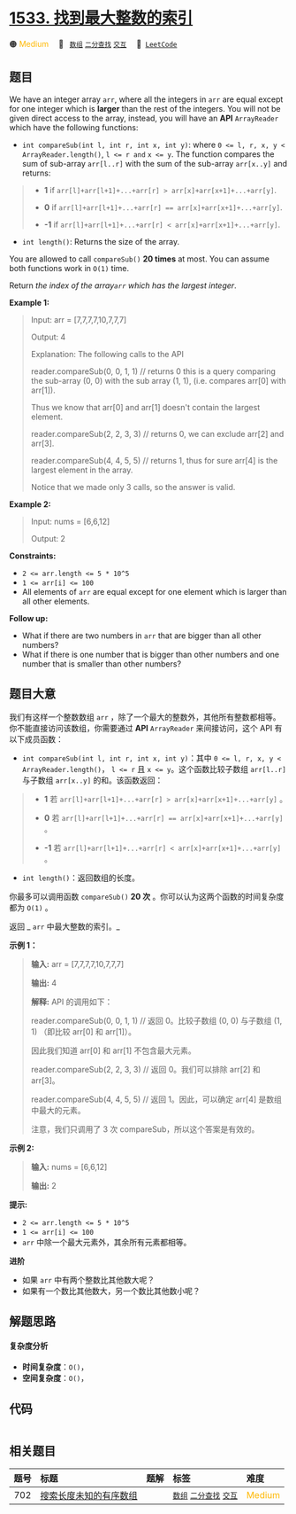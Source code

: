 # [1533. 找到最大整数的索引](https://leetcode.com/problems/find-the-index-of-the-large-integer)

🟠 <font color=#ffb800>Medium</font>&emsp; 🔖&ensp; [`数组`](/tag/array.md) [`二分查找`](/tag/binary-search.md) [`交互`](/tag/interactive.md)&emsp; 🔗&ensp;[`LeetCode`](https://leetcode.com/problems/find-the-index-of-the-large-integer)

## 题目

We have an integer array `arr`, where all the integers in `arr` are equal
except for one integer which is **larger** than the rest of the integers. You
will not be given direct access to the array, instead, you will have an
**API** `ArrayReader` which have the following functions:

  * `int compareSub(int l, int r, int x, int y)`: where `0 <= l, r, x, y < ArrayReader.length()`, `l <= r and` `x <= y`. The function compares the sum of sub-array `arr[l..r]` with the sum of the sub-array `arr[x..y]` and returns: 
> 
> * **1** if `arr[l]+arr[l+1]+...+arr[r] > arr[x]+arr[x+1]+...+arr[y]`.
> 
> * **0** if `arr[l]+arr[l+1]+...+arr[r] == arr[x]+arr[x+1]+...+arr[y]`.
> 
> * **-1** if `arr[l]+arr[l+1]+...+arr[r] < arr[x]+arr[x+1]+...+arr[y]`.
  * `int length()`: Returns the size of the array.

You are allowed to call `compareSub()` **20 times** at most. You can assume
both functions work in `O(1)` time.

Return _the index of the array`arr` which has the largest integer_.



**Example 1:**

> Input: arr = [7,7,7,7,10,7,7,7]
> 
> Output: 4
> 
> Explanation: The following calls to the API
> 
> reader.compareSub(0, 0, 1, 1) // returns 0 this is a query comparing the sub-array (0, 0) with the sub array (1, 1), (i.e. compares arr[0] with arr[1]).
> 
> Thus we know that arr[0] and arr[1] doesn't contain the largest element.
> 
> reader.compareSub(2, 2, 3, 3) // returns 0, we can exclude arr[2] and arr[3].
> 
> reader.compareSub(4, 4, 5, 5) // returns 1, thus for sure arr[4] is the largest element in the array.
> 
> Notice that we made only 3 calls, so the answer is valid.

**Example 2:**

> Input: nums = [6,6,12]
> 
> Output: 2

**Constraints:**

  * `2 <= arr.length <= 5 * 10^5`
  * `1 <= arr[i] <= 100`
  * All elements of `arr` are equal except for one element which is larger than all other elements.



**Follow up:**

  * What if there are two numbers in `arr` that are bigger than all other numbers?
  * What if there is one number that is bigger than other numbers and one number that is smaller than other numbers?


## 题目大意

我们有这样一个整数数组 `arr` ，除了一个最大的整数外，其他所有整数都相等。你不能直接访问该数组，你需要通过 **API** `ArrayReader`
来间接访问，这个 API 有以下成员函数：

  * `int compareSub(int l, int r, int x, int y)`：其中 `0 <= l, r, x, y < ArrayReader.length()`， `l <= r` 且 `x <= y`。这个函数比较子数组 `arr[l..r]` 与子数组 `arr[x..y]` 的和。该函数返回： 
> 
> * **1**  若 `arr[l]+arr[l+1]+...+arr[r] > arr[x]+arr[x+1]+...+arr[y]` 。
> 
> * **0**  若 `arr[l]+arr[l+1]+...+arr[r] == arr[x]+arr[x+1]+...+arr[y]` 。
> 
> * **-1**  若 `arr[l]+arr[l+1]+...+arr[r] < arr[x]+arr[x+1]+...+arr[y]` 。
  * `int length()`：返回数组的长度。

你最多可以调用函数 `compareSub()` **20 次** 。你可以认为这两个函数的时间复杂度都为 `O(1)` 。

返回 _ `arr` 中最大整数的索引。_



**示例 1：**

> 
> 
> 
> 
> 
> **输入:** arr = [7,7,7,7,10,7,7,7]
> 
> **输出:** 4
> 
> **解释:** API 的调用如下：
> 
> reader.compareSub(0, 0, 1, 1) // 返回 0。比较子数组 (0, 0) 与子数组 (1, 1) （即比较 arr[0] 和 arr[1]）。
> 
> 因此我们知道 arr[0] 和 arr[1] 不包含最大元素。
> 
> reader.compareSub(2, 2, 3, 3) // 返回 0。我们可以排除 arr[2] 和 arr[3]。
> 
> reader.compareSub(4, 4, 5, 5) // 返回 1。因此，可以确定 arr[4] 是数组中最大的元素。
> 
> 注意，我们只调用了 3 次 compareSub，所以这个答案是有效的。
> 
> 

**示例 2:**

> 
> 
> 
> 
> 
> **输入:** nums = [6,6,12]
> 
> **输出:** 2
> 
> 



**提示:**

  * `2 <= arr.length <= 5 * 10^5`
  * `1 <= arr[i] <= 100`
  * `arr` 中除一个最大元素外，其余所有元素都相等。



**进阶**

  * 如果 `arr` 中有两个整数比其他数大呢？
  * 如果有一个数比其他数大，另一个数比其他数小呢？


## 解题思路

#### 复杂度分析

- **时间复杂度**：`O()`，
- **空间复杂度**：`O()`，

## 代码

```javascript

```

## 相关题目

<!-- prettier-ignore -->
| 题号 | 标题 | 题解 | 标签 | 难度 |
| :------: | :------ | :------: | :------ | :------ |
| 702 | [搜索长度未知的有序数组](https://leetcode.com/problems/search-in-a-sorted-array-of-unknown-size) |  |  [`数组`](/tag/array.md) [`二分查找`](/tag/binary-search.md) [`交互`](/tag/interactive.md) | <font color=#ffb800>Medium</font> |